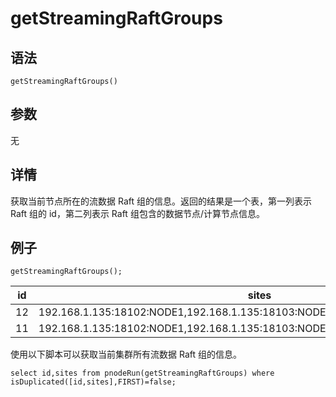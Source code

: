 # getStreamingRaftGroups

## 语法

`getStreamingRaftGroups()`

## 参数

无

## 详情

获取当前节点所在的流数据 Raft 组的信息。返回的结果是一个表，第一列表示 Raft 组的 id，第二列表示 Raft
组包含的数据节点/计算节点信息。

## 例子

```
getStreamingRaftGroups();
```

| id | sites |
| --- | --- |
| 12 | 192.168.1.135:18102:NODE1,192.168.1.135:18103:NODE2,192.168.1.135:18104:NODE3 |
| 11 | 192.168.1.135:18102:NODE1,192.168.1.135:18103:NODE2,192.168.1.135:18105:NODE4 |

使用以下脚本可以获取当前集群所有流数据 Raft 组的信息。

```
select id,sites from pnodeRun(getStreamingRaftGroups) where isDuplicated([id,sites],FIRST)=false;
```

